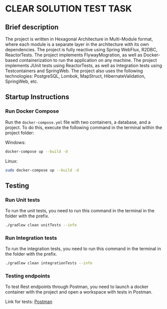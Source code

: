 # CLEAR SOLUTION TEST TASK

## Brief description

The project is written in Hexagonal Architecture in Multi-Module format, where each module is a separate layer in the architecture with its own dependencies.
The project is fully reactive using Spring WebFlux, R2DBC, ReactorTests.
The project implements FlywayMogration, as well as Docker-based containerization to run the application on any machine.
The project implements JUnit tests using ReactorTests, as well as Integration tests using Testcontainers and SpringWeb.
The project also uses the following technologies: PostgreSQL, Lombok, MapStruct, HibernateValidation, SpringWeb, etc.

## Startup Instructions

### Run Docker Compose

Run the `docker-compose.yml` file with two containers, a database, and a project. To do this, execute the following command in the terminal within the project folder:

Windows:
```bash
docker-compose up --build -d
```

Linux:
```bash
sudo docker-compose up --build -d
```

## Testing

### Run Unit tests

To run the unit tests, you need to run this command in the terminal in the folder with the prefix.

```bash
./gradlew clean unitTests --info
```

### Run Integration tests

To run the integration tests, you need to run this command in the terminal in the folder with the prefix.

```bash
./gradlew clean integrationTests --info
```

### Testing endpoints

To test Rest endpoints through Postman, you need to launch a docker container with the project and open a workspace with tests in Postman.

Link for tests: [Postman](https://www.postman.com/grey-star-845470/workspace/clearsolutiontask/collection/28421538-20a466bf-df9e-407f-bb9e-5d55a0fd0cbf?action=share&creator=28421538)
